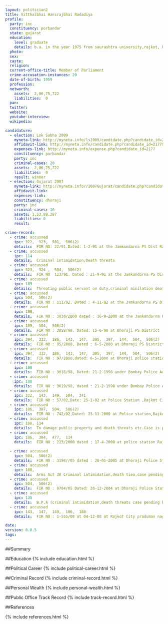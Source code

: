```yaml
---
layout: politician2
title: Vitthalbhai Hansrajbhai Radadiya
profile: 
  party: inc
  constituency: porbandar
  state: gujarat
  education: 
    level: graduate
    details: b.a. in the year 1975 from saurashtra university,rajkot, k o shah college , dhoraji
  photo: 
  sex: 
  caste: 
  religion: 
  current-office-title: Member of Parliament
  crime-accusation-instances: 20
  date-of-birth: 1959
  profession: 
  networth: 
    assets:  2,06,75,722
    liabilities:  0
  pan: 
  twitter: 
  website: 
  youtube-interview: 
  wikipedia: 

candidature: 
  - election: Lok Sabha 2009
    myneta-link: http://myneta.info/ls2009/candidate.php?candidate_id=2177
    affidavit-link: http://myneta.info/candidate.php?candidate_id=2177&scan=original
    expenses-link: http://myneta.info/expense.php?candidate_id=2177
    constituency: porbandar 
    party: inc
    criminal-cases: 20
    assets:  2,06,75,722
    liabilities:  0
    result: winner 
  - election: Gujarat 2007
    myneta-link: http://myneta.info//2007Gujarat/candidate.php?candidate_id=174
    affidavit-link: 
    expenses-link: 
    constituency: dhoraji 
    party: inc
    criminal-cases: 16
    assets: 1,53,88,287
    liabilities: 0
    result:  

crime-record: 
  - crime: accussed
    ipc: 322,  323,  501,  506(2)
    details:  FIR NO: 22/91,Dated: 1-2-91 at the Jamkondarna PS Dist Rajkot, Case is pending in the Dhoraji Magistrate Court (Judicial Magistrate First Class since 26-4-91  
  - crime: accussed
    ipc: 114
    details:  Criminal intimidation,Death threats   
  - crime: accussed
    ipc: 323,  324 ,  504,  506(2)
    details:  FIR NO  123/91, Dated : 21-9-91 at the Jamkandorna PS District : Rajkot   
  - crime: accussed
    ipc: 189
    details:  Threating public servant on duty,criminal minilation death threats and Astrocities Act A-1(10),case is pending in the Dhoraji Magistrate's Court First Class Since 1-4-94  
  - crime: accussed
    ipc: 504,  506(2)
    details:  FIR NO : 111/92, Dated : 4-11-92 at the Jamkandorna PS District Rajkot, criminal minilation criminal assoult.Case is pending in the Dhoraji Magistrate's Court,Judicial Magistrate First class since 20-11-92  
  - crime: accussed
    ipc: 188,
    details:  FIR NO : 3030/2000 dated : 16-9-2000 at the Jamkandorna PS District : Rajkot, disturbing public servant on duty and Bombay Public Act section 33(1), (2), (33),case pending at Dhoraji Magistrate's Court Judicial Magistrate First Class since 27-9-2002,   
  - crime: accussed
    ipc: 189,  504,  506(2)
    details:  FIR NO : 3058/98, Dated: 15-6-98 at Dhoraji PS District : Rajkot, disturbing public servant injury,criminal minilation death threats case pending at Dhoraji Magistrate's Court,Judicial Magistrate First class since 3-1-99  
  - crime: accussed
    ipc: 394,  332,  186,  143,  147,  395,  397,  144,  504,  506(2)
    details:  FIR NO : 95/2000, Dated : 6-5-2000 at Dhoraji PS District Rajkot,stealing power worth rs 1,81,300 and threating to kill some one,robbery,dacoity,rioting, criminal assault of public servant on duty,death threats Case is pending in the Dhoraji Magistrate's Court,Judicial Magistrate First class since 3-8-2000  
  - crime: accussed
    ipc: 394,  332,  186,  143,  147,  395,  397,  144,  504,  506(2)
    details:  FIR NO : 97/2000,dated: 6-5-2000 at Dhoraji police station district: Rajkot,Looting electric meters worth rs 1,54,000/-, robbery, dacoity, rioting, criminal assult at public servant on duty,death threats,Case is pending in the Dhoraji Magistrate's Court,Judicial Magistrate First class since 3-8-2000  
  - crime: accussed
    ipc: 188
    details:  FIR NO : 3018/98, Dated: 21-2-1998 under Bombay Police Act 135 , disoveying public servant on duty.Case is pending in the Dhoraji Magistrate's Court,Judicial Magistrate First class since 23-4-98  
  - crime: accussed
    ipc: 188
    details:  FIR NO : 3019/98, dated : 21-2-1998 under Bombay Police Act 135,Disoveying public servant on duty ,Case is pending in the Dhoraji Magistrate's Court,Judicial Magistrate First class since 23-4-98  
  - crime: accussed
    ipc: 332,  143,  149,  504,  341
    details:  FIR NO : 57/02,Date: 25-1-02 at Police Station ,Rajkot City,herrest public servant on duty wrongful statement,Case is pending in the Dhoraji Magistrate's Court,Judicial Magistrate First class Rajkot City since 10-3-2002  
  - crime: accussed
    ipc: 186,  387,  504,  506(2)
    details:  FIR NO : 742/02,Dated: 23-11-2000 at Police station,Rajkot City   
  - crime: accussed
    ipc: 188, 114
    details:  To damage public property and death threats etc.Case is pending in the Dhoraji Magistrate's Court,Judicial Magistrate First class Rajkot City since 10-3-2002  
  - crime: accussed
    ipc: 186,  304,  477,  114
    details:  FIR NO : 223/2000 dated : 17-4-2000 at police station Rajkot city , Threats assult of senior government officers destriction of evidence,Case is pending in the Dhoraji Magistrate's Court,Judicial Magistrate First class Rajkot City since 4-7-2000
  
  - crime: accussed
    ipc: 504,  506(2)
    details:  FIR NO : 3194//05 dated : 26-05-2005 at Dhoraji Police Station District: Rajkot   
  - crime: accussed
    ipc: 188,
    details:  Arms Act 30 Criminal intimidation,death tiea,case pending before Judicial Magistrate's Court Dhoraji since 22-02-06  
  - crime: accussed
    ipc: 504,  506(2)
    details:  FIR NO : 9704/05 Dated: 28-12-2004 at Dhoraji Police Station District Rajkot City   
  - crime: accussed
    ipc: 135
    details:  B.P.A (criminal intimidation,death threats case pending before Judicial Magistrate's Court Dhoraji since-22-07-05  
  - crime: accussed
    ipc: 143,  147,  149,  186,  188
    details:  FIR NO : 1-555/08 at 04-12-08 at Rajkot City praduman nagar police station,Demage to public property etc,caase is pending before Chief Judicial Magistrate's Rajkot, Court No 4, since 19-01-2009  

date: 
version: 0.0.5
tags: 
---
```

##Summary


##Education
{% include education.html %}


##Political Career
{% include political-career.html %}


##Criminal Record
{% include criminal-record.html %}


##Personal Wealth
{% include personal-wealth.html %}


##Public Office Track Record
{% include track-record.html %}


##References


{% include references.html %}
